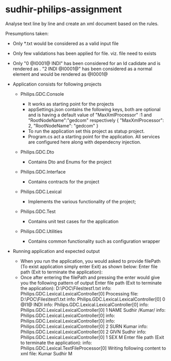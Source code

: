 # sudhir-philips-assignment
Analyse text line by line and create an xml document based on the rules.

Presumptions taken:
- 	Only *.txt would be considered as a valid  input file
-	Only few validations has been applied for file. viz. file need to exists
-	Only "0 @I0001@ INDI" has been considered for an Id cadidate and is rendered as <indi id="@I0001@">. "2 INDI @I0001@" has been considered as a normal element and would be rendered as <indi>@I0001@</indi>

-	Application consists for following projects
	-	Philips.GDC.Console
		-	It works as starting point for the projects
		-	appSettings.json contains the following keys, both are optional and is having a default value of "MaxXmlProcessor" :1 and "RootNodeName":"gedcom" respectively
			{
			  "MaxXmlProcessor": 2,
			  "RootNodeName": "gedcom"
			}
		-	To run the application set this project as statup project.
		-	Program.cs act a starting point for the application. All services are configured here along with dependecny injection.
		
	-	Philips.GDC.Dto
		-	Contains Dto and Enums for the project
		
	-	Philips.GDC.Interface
		-	Contains contracts for the project
		
	-	Philips.GDC.Lexical
		-	Implements the various functionality of the project;
		
	-	Philips.GDC.Test
		-	Contains unit test cases for the application
		
	-	Philips.GDC.Utilities
		-	Contains common functionality such as configuration wrapper
		
-	Running application and expected output
	-	When you run the application, you would asked to provide filePath (To exist application simply enter Exit) as shown below:
			Enter file path (Exit to terminate the application):
	-	Once after entering the filePath and pressing the enter would give you the following pattern of output
			Enter file path (Exit to terminate the application):
			D:\POC\Files\test1.txt
			info: Philips.GDC.Lexical.LexicalController[0]
				  Processing file: D:\POC\Files\test1.txt
			info: Philips.GDC.Lexical.LexicalController[0]
				  0 @I1@ INDI
			info: Philips.GDC.Lexical.LexicalController[0]
			info: Philips.GDC.Lexical.LexicalController[0]
				  1 NAME Sudhir /Kumar/
			info: Philips.GDC.Lexical.LexicalController[0]
			info: Philips.GDC.Lexical.LexicalController[0]
			info: Philips.GDC.Lexical.LexicalController[0]
				  2 SURN Kumar
			info: Philips.GDC.Lexical.LexicalController[0]
				  2 GIVN Sudhir
			info: Philips.GDC.Lexical.LexicalController[0]
				  1 SEX M
			Enter file path (Exit to terminate the application):
			info: Philips.GDC.Lexical.TextFileProcessor[0]
				  Writing following content to xml file: <gedcom>
					<indi id="@I1@">
					  <name value="Sudhir /Kumar/">
						<surn>Kumar</surn>
						<givn>Sudhir</givn>
					  </name>
					  <sex>M</sex>
					</indi>
				  </gedcom>
		